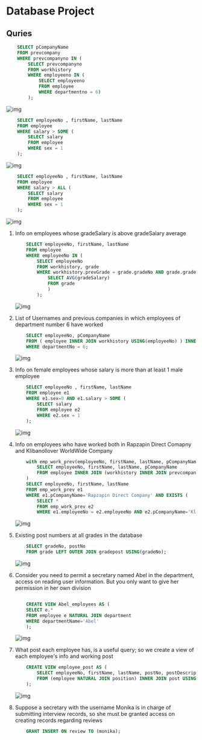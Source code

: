 # Database Project

## Quries



``` sql
    SELECT pCompanyName
    FROM prevcompany
    WHERE prevcompanyno IN (
        SELECT prevcompanyno 
        FROM workhistory
        WHERE employeeno IN (
            SELECT employeeno 
            FROM employee
            WHERE departmentno = 6)
        );
```

![img](./images/1.png)

``` sql
    SELECT employeeNo , firstName, lastName 
    FROM employee 
    WHERE salary > SOME ( 
        SELECT salary 
        FROM employee 
        WHERE sex = 1
    );
```

![img](./images/2.png)

``` sql
    SELECT employeeNo , firstName, lastName 
    FROM employee 
    WHERE salary > ALL ( 
        SELECT salary 
        FROM employee 
        WHERE sex = 1
    );
```

![img](./images/3.png)

1. Info on employees whose gradeSalary is above gradeSalary average

    ``` sql
        SELECT employeeNo, firstName, lastName 
        FROM employee 
        WHERE employeeNo IN ( 
            SELECT employeeNo 
            FROM workhistory, grade 
            WHERE workhistory.prevGrade = grade.gradeNo AND grade.gradeSalary > ( 
                SELECT AVG(gradeSalary) 
                FROM grade 
                ) 
            );
    ```

    ![img](./images/4.png)

2. List of Usernames and previous companies in which employees of department number 6 have worked

    ``` sql
        SELECT employeeNo, pCompanyName
        FROM ( employee INNER JOIN workhistory USING(employeeNo) ) INNER JOIN prevcompany USING(prevCompanyNo)
        WHERE departmentNo = 6;
    ```

    ![img](./images/5.png)


3. Info on female employees whose salary is more than at least 1 male employee

    ``` sql
        SELECT employeeNo , firstName, lastName 
        FROM employee e1
        WHERE e1.sex=0 AND e1.salary > SOME ( 
            SELECT salary 
            FROM employee e2
            WHERE e2.sex = 1
        );
    ```

    ![img](./images/6.png)

4. Info on employees who have worked both in Rapzapin Direct Comapny and Klibanollover WorldWide Company

    ``` sql
        with emp_work_prev(employeeNo, firstName, lastName, pCompanyName) AS (
            SELECT employeeNo, firstName, lastName, pCompanyName
            FROM employee INNER JOIN (workhistory INNER JOIN prevcompany USING(prevCompanyNo)) USING(employeeNo)
        )
        SELECT employeeNo, firstName, lastName
        FROM emp_work_prev e1
        WHERE e1.pCompanyName='Rapzapin Direct Company' AND EXISTS (
            SELECT *
            FROM emp_work_prev e2
            WHERE e1.employeeNo = e2.employeeNo AND e2.pCompanyName='Klibanollover WorldWide Company');


    ```

    ![img](./images/7.png)

5. Existing post numbers at all grades in the database

    ``` sql
        SELECT gradeNo, postNo
        FROM grade LEFT OUTER JOIN gradepost USING(gradeNo);
    ```

    ![img](./images/8.png)


6. Consider you need to permit a secretary named Abel in the department, access on reading user information. But you only want to give her permission in her own division

    ``` sql

        CREATE VIEW Abel_employees AS ( 
        SELECT e.* 
        FROM employee e NATURAL JOIN department
        WHERE departmentName='Abel'
        );
    ```

    ![img](./images/9.png)

7. What post each employee has, is a useful query; so we create a view of each employee's info and working post

    ``` sql
        CREATE VIEW employee_post AS (
            SELECT employeeNo, firstName, lastName, postNo, postDescription
            FROM (employee NATURAL JOIN position) INNER JOIN post USING(postNo)
        );
    ```

    ![img](./images/10.png)

8. Suppose a secretary with the username Monika is in charge of submitting interview records, so she must be granted access on creating records regarding reviews

    ``` sql
        GRANT INSERT ON review TO (monika);
    ```